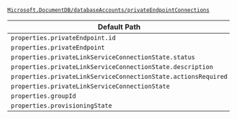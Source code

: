 [`Microsoft.DocumentDB/databaseAccounts/privateEndpointConnections`](https://docs.microsoft.com/en-us/azure/templates/microsoft.documentdb/databaseaccounts/privateendpointconnections)

| Default Path | Alias |
|---|---|
| `properties.privateEndpoint.id` | `Microsoft.DocumentDB/databaseAccounts/privateEndpointConnections/privateEndpoint.id` |
| `properties.privateEndpoint` | `Microsoft.DocumentDB/databaseAccounts/privateEndpointConnections/privateEndpoint` |
| `properties.privateLinkServiceConnectionState.status` | `Microsoft.DocumentDB/databaseAccounts/privateEndpointConnections/privateLinkServiceConnectionState.status` |
| `properties.privateLinkServiceConnectionState.description` | `Microsoft.DocumentDB/databaseAccounts/privateEndpointConnections/privateLinkServiceConnectionState.description` |
| `properties.privateLinkServiceConnectionState.actionsRequired` | `Microsoft.DocumentDB/databaseAccounts/privateEndpointConnections/privateLinkServiceConnectionState.actionsRequired` |
| `properties.privateLinkServiceConnectionState` | `Microsoft.DocumentDB/databaseAccounts/privateEndpointConnections/privateLinkServiceConnectionState` |
| `properties.groupId` | `Microsoft.DocumentDB/databaseAccounts/privateEndpointConnections/groupId` |
| `properties.provisioningState` | `Microsoft.DocumentDB/databaseAccounts/privateEndpointConnections/provisioningState` |

